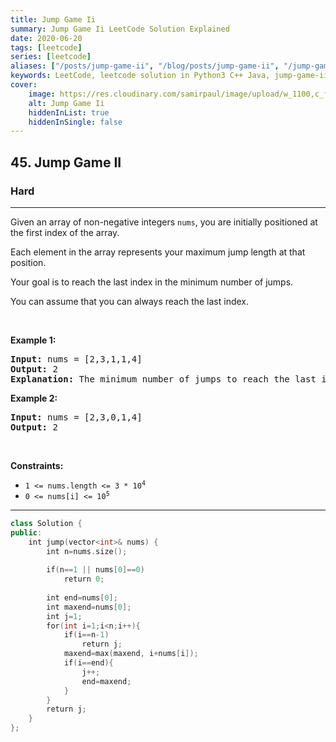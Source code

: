 ```yaml
---
title: Jump Game Ii
summary: Jump Game Ii LeetCode Solution Explained
date: 2020-06-20
tags: [leetcode]
series: [leetcode]
aliases: ["/posts/jump-game-ii", "/blog/posts/jump-game-ii", "/jump-game-ii"]
keywords: LeetCode, leetcode solution in Python3 C++ Java, jump-game-ii solution
cover:
    image: https://res.cloudinary.com/samirpaul/image/upload/w_1100,c_fit,co_rgb:FFFFFF,l_text:Arial_70_bold:Jump Game Ii/problem-solving.webp
    alt: Jump Game Ii
    hiddenInList: true
    hiddenInSingle: false
---
```



<h2>45. Jump Game II</h2><h3>Hard</h3><hr><div><p>Given an array of non-negative integers <code>nums</code>, you are initially positioned at the first index of the array.</p>

<p>Each element in the array represents your maximum jump length at that position.</p>

<p>Your goal is to reach the last index in the minimum number of jumps.</p>

<p>You can assume that you can always reach the last index.</p>

<p>&nbsp;</p>
<p><strong>Example 1:</strong></p>

<pre><strong>Input:</strong> nums = [2,3,1,1,4]
<strong>Output:</strong> 2
<strong>Explanation:</strong> The minimum number of jumps to reach the last index is 2. Jump 1 step from index 0 to 1, then 3 steps to the last index.
</pre>

<p><strong>Example 2:</strong></p>

<pre><strong>Input:</strong> nums = [2,3,0,1,4]
<strong>Output:</strong> 2
</pre>

<p>&nbsp;</p>
<p><strong>Constraints:</strong></p>

<ul>
	<li><code>1 &lt;= nums.length &lt;= 3 * 10<sup>4</sup></code></li>
	<li><code>0 &lt;= nums[i] &lt;= 10<sup>5</sup></code></li>
</ul>
</div>

---




```cpp
class Solution {
public:
    int jump(vector<int>& nums) {
        int n=nums.size();
       
        if(n==1 || nums[0]==0)
            return 0;
        
        int end=nums[0];
        int maxend=nums[0];
        int j=1;
        for(int i=1;i<n;i++){
            if(i==n-1)
                return j;
            maxend=max(maxend, i+nums[i]);
            if(i==end){
                j++;
                end=maxend;
            }
        }
        return j;
    }
};

```
